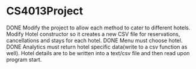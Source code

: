 # CS4013Project

DONE Modify the project to allow each method to cater to different hotels. Modify Hotel constructor so it creates a new CSV file for reservations, cancellations and stays for each hotel.
DONE Menu must choose hotel.
DONE Analytics must return hotel specific data(write to a csv function as well).
Hotel details are to be written into a text/csv file and then read upon program start.
